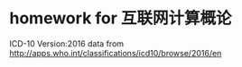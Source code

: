 # homework for 互联网计算概论
ICD-10 Version:2016 
data from http://apps.who.int/classifications/icd10/browse/2016/en
